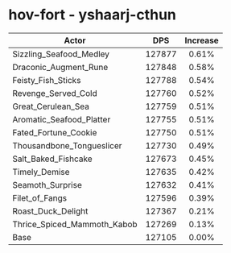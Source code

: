 # hov-fort - yshaarj-cthun
| Actor | DPS | Increase |
|---|:---:|:---:|
|Sizzling_Seafood_Medley|127877|0.61%|
|Draconic_Augment_Rune|127848|0.58%|
|Feisty_Fish_Sticks|127788|0.54%|
|Revenge_Served_Cold|127760|0.52%|
|Great_Cerulean_Sea|127759|0.51%|
|Aromatic_Seafood_Platter|127755|0.51%|
|Fated_Fortune_Cookie|127750|0.51%|
|Thousandbone_Tongueslicer|127730|0.49%|
|Salt_Baked_Fishcake|127673|0.45%|
|Timely_Demise|127635|0.42%|
|Seamoth_Surprise|127632|0.41%|
|Filet_of_Fangs|127596|0.39%|
|Roast_Duck_Delight|127367|0.21%|
|Thrice_Spiced_Mammoth_Kabob|127269|0.13%|
|Base|127105|0.00%|
